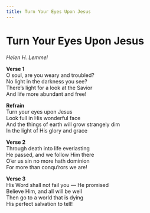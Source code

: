```yaml
---
title: Turn Your Eyes Upon Jesus  
---
```


# Turn Your Eyes Upon Jesus  
  
_Helen H. Lemmel_  
  
**Verse 1**  
O soul, are you weary and troubled?  
No light in the darkness you see?  
There’s light for a look at the Savior  
And life more abundant and free!  
  
**Refrain**  
Turn your eyes upon Jesus  
Look full in His wonderful face  
And the things of earth will grow strangely dim  
In the light of His glory and grace  
  
**Verse 2**  
Through death into life everlasting  
He passed, and we follow Him there  
O’er us sin no more hath dominion  
For more than conqu’rors we are!  
  
**Verse 3**  
His Word shall not fail you — He promised  
Believe Him, and all will be well  
Then go to a world that is dying  
His perfect salvation to tell!  
  
  